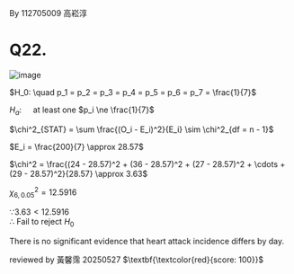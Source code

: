 By 112705009 高崧淳

# Q22.  

![image](https://github.com/user-attachments/assets/0663d8b8-e6c6-47e4-9bcf-21f58742831f)


$H_0: \quad p_1 = p_2 = p_3 = p_4 = p_5 = p_6 = p_7 = \frac{1}{7}$

$H_a: \quad$ at least one $p_i \ne \frac{1}{7}$

$\chi^2_{STAT} = \sum \frac{(O_i - E_i)^2}{E_i} \sim \chi^2_{df = n - 1}$

$E_i = \frac{200}{7} \approx 28.57$

$\chi^2 = \frac{(24 - 28.57)^2 + (36 - 28.57)^2 + (27 - 28.57)^2 + \cdots + (29 - 28.57)^2}{28.57} \approx 3.63$

$\chi^2_{6, 0.05} = 12.5916$



$\because     3.63 < 12.5916$  
$\therefore \ \text{Fail to reject } H_0$


There is no significant evidence that heart attack incidence differs by day.

reviewed by 黃馨霈 20250527 $\textbf{\textcolor{red}{score: 100}}$